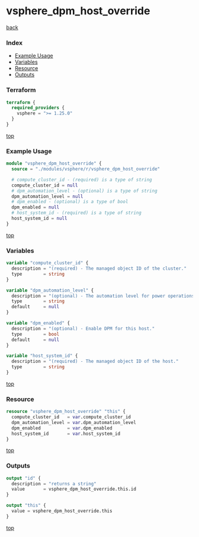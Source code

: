 # vsphere_dpm_host_override

[back](../vsphere.md)

### Index

- [Example Usage](#example-usage)
- [Variables](#variables)
- [Resource](#resource)
- [Outputs](#outputs)

### Terraform

```terraform
terraform {
  required_providers {
    vsphere = ">= 1.25.0"
  }
}
```

[top](#index)

### Example Usage

```terraform
module "vsphere_dpm_host_override" {
  source = "./modules/vsphere/r/vsphere_dpm_host_override"

  # compute_cluster_id - (required) is a type of string
  compute_cluster_id = null
  # dpm_automation_level - (optional) is a type of string
  dpm_automation_level = null
  # dpm_enabled - (optional) is a type of bool
  dpm_enabled = null
  # host_system_id - (required) is a type of string
  host_system_id = null
}
```

[top](#index)

### Variables

```terraform
variable "compute_cluster_id" {
  description = "(required) - The managed object ID of the cluster."
  type        = string
}

variable "dpm_automation_level" {
  description = "(optional) - The automation level for power operations on this host. Can be one of manual or automated."
  type        = string
  default     = null
}

variable "dpm_enabled" {
  description = "(optional) - Enable DPM for this host."
  type        = bool
  default     = null
}

variable "host_system_id" {
  description = "(required) - The managed object ID of the host."
  type        = string
}
```

[top](#index)

### Resource

```terraform
resource "vsphere_dpm_host_override" "this" {
  compute_cluster_id   = var.compute_cluster_id
  dpm_automation_level = var.dpm_automation_level
  dpm_enabled          = var.dpm_enabled
  host_system_id       = var.host_system_id
}
```

[top](#index)

### Outputs

```terraform
output "id" {
  description = "returns a string"
  value       = vsphere_dpm_host_override.this.id
}

output "this" {
  value = vsphere_dpm_host_override.this
}
```

[top](#index)
